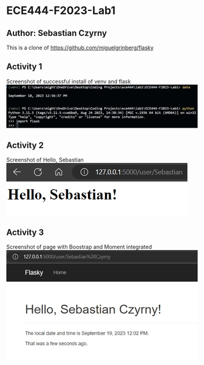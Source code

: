 # ECE444-F2023-Lab1

## Author: Sebastian Czyrny

This is a clone of https://github.com/miguelgrinberg/flasky

## Activity 1

Screenshot of successful install of venv and flask
![flask install](images/act1.jpg)

## Activity 2

Screenshot of Hello, Sebastian
![hello, my name](images/act2.jpg)

## Activity 3

Screenshot of page with Boostrap and Moment integrated
![Bootstrap and Moment](images/act3.jpg)